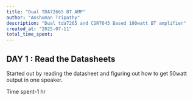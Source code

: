 ```yaml
---
title: "Dual TDA72665 BT AMP"
author: "Anshuman Tripathy"
description: "Dual tda7265 and CSR7645 Based 100watt BT amplifier"
created_at: "2025-07-11"
total_time_spent:
---
```


 ## **DAY 1 : Read the Datasheets**

 Started out by reading the datasheet and figuring out how to get 50watt output in one speaker. 

 Time spent-1 hr
